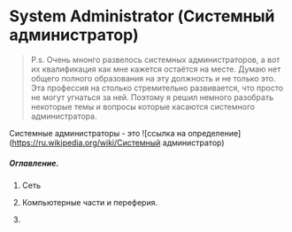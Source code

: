 # System Administrator (Системный администратор)

> P.s. Очень мнонго развелось системных администраторов, а вот их квалификация как мне кажется остаётся на месте. Думаю нет общего полного образования на эту должность и не только это. Эта профессия на столько стремительно развивается, что просто не могут угнаться за ней.
Поэтому я решил немного разобрать некоторые темы и вопросы которые касаются системного администратора.

Системные администраторы - это ![ссылка на определение](https://ru.wikipedia.org/wiki/Системный администратор)
##### Оглавление.
1. Сеть

2. Компьютерные части и переферия.

3.  

